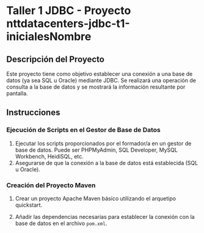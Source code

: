# Taller 1 JDBC - Proyecto nttdatacenters-jdbc-t1-inicialesNombre

## Descripción del Proyecto
Este proyecto tiene como objetivo establecer una conexión a una base de datos (ya sea SQL u Oracle) mediante JDBC. Se realizará una operación de consulta a la base de datos y se mostrará la información resultante por pantalla.

## Instrucciones

### Ejecución de Scripts en el Gestor de Base de Datos
1. Ejecutar los scripts proporcionados por el formador/a en un gestor de base de datos. Puede ser PHPMyAdmin, SQL Developer, MySQL Workbench, HeidiSQL, etc.
2. Asegurarse de que la conexión a la base de datos está establecida (SQL u Oracle).

### Creación del Proyecto Maven
1. Crear un proyecto Apache Maven básico utilizando el arquetipo quickstart.
   
2. Añadir las dependencias necesarias para establecer la conexión con la base de datos en el archivo `pom.xml`.
